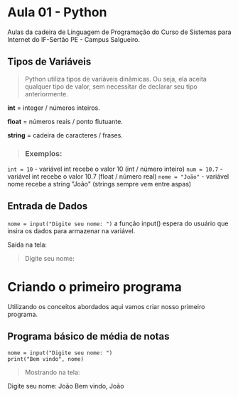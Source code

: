 # Aula 01 - Python

Aulas da cadeira de Linguagem de Programação do Curso de Sistemas para Internet do IF-Sertão PE - Campus Salgueiro.


## Tipos de Variáveis

>Python utiliza tipos de variáveis dinâmicas. Ou seja, ela aceita qualquer tipo de valor, sem necessitar de declarar seu tipo anteriormente.

**int** = integer / números inteiros.

**float** = números reais / ponto flutuante.

**string** = cadeira de caracteres / frases.

>### Exemplos:
`int = 10` - variável int recebe o valor 10 (int / número inteiro)
`num = 10.7` - variável int recebe o valor 10.7 (float / número real)
`nome = "João"` - variável nome recebe a string "João" (strings sempre vem entre aspas)

## Entrada de Dados

`nome = input("Digite seu nome: ")`
a função input() espera do usuário que insira os dados para armazenar na variável.

Saída na tela:
>Digite seu nome: 

# Criando o primeiro programa
Utilizando os conceitos abordados aqui vamos criar nosso primeiro programa.

 ## Programa básico de média de notas
```
nome = input("Digite seu nome: ")
print("Bem vindo", nome)
```

>Mostrando na tela:

Digite seu nome: João
Bem vindo, João
